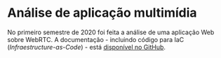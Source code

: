 # Análise de aplicação multimídia

No primeiro semestre de 2020 foi feita a análise de uma aplicação Web sobre WebRTC. A documentação - incluindo código para IaC (_Infraestructure-as-Code_) - está [disponível no GitHub](https://github.com/boidacarapreta/smu20201).
